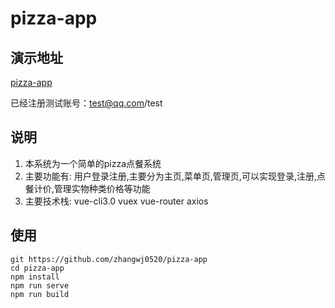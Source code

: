 # pizza-app

## 演示地址

[pizza-app](http://www.zhangweijie.com.cn/pizza)

 已经注册测试账号：test@qq.com/test

## 说明
1. 本系统为一个简单的pizza点餐系统
2. 主要功能有: 用户登录注册,主要分为主页,菜单页,管理页,可以实现登录,注册,点餐计价,管理实物种类价格等功能
3. 主要技术栈: vue-cli3.0 vuex vue-router axios

## 使用
```
git https://github.com/zhangwj0520/pizza-app
cd pizza-app
npm install
npm run serve
npm run build
```